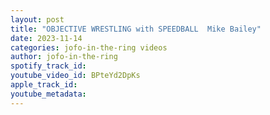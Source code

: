 ```yaml
---
layout: post
title: "OBJECTIVE WRESTLING with SPEEDBALL  Mike Bailey"
date: 2023-11-14
categories: jofo-in-the-ring videos
author: jofo-in-the-ring
spotify_track_id: 
youtube_video_id: BPteYd2DpKs
apple_track_id: 
youtube_metadata: 
---
```

